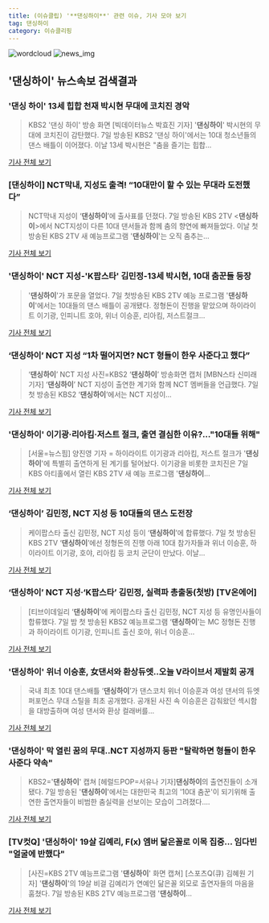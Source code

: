 ```yaml
---
title: (이슈클립) '**댄싱하이**' 관련 이슈, 기사 모아 보기
tag: 댄싱하이
category: 이슈클리핑
---
```

![wordcloud](https://s3.ap-northeast-2.amazonaws.com/lyrics101-wordcloud/2018-09-08-1536341785.png)
![news_img](https://user-images.githubusercontent.com/42597476/44507050-1206f400-a6e4-11e8-8d98-7ffbfebb353f.png)
## **'**댄싱하이**'** 뉴스속보 검색결과
### '댄싱 하이' 13세 힙합 천재 박시현 무대에 코치진 경악

>KBS2 '댄싱 하이' 방송 화면 [빅데이터뉴스 박효진 기자] '**댄싱하이**' 박시현의 무대에 코치진이 감탄했다. 7일 방송된 KBS2 '댄싱 하이'에서는 10대 청소년들의 댄스 배틀이 이어졌다. 이날 13세 박시현은 "춤을 즐기는 힙합...

<a href="http://www.thebigdata.co.kr/view.php?ud=201809080133516740d474ea8690_23" target="_blank">기사 전체 보기</a>

### [**댄싱하이**] NCT막내, 지성도 출격! “10대만이 할 수 있는 무대라 도전했다”

>NCT막내 지성이 ‘**댄싱하이**’에 출사표를 던졌다. 7일 방송된 KBS 2TV <**댄싱하이**>에서 NCT지성이 다른 10대 댄서들과 함께 춤의 향연에 빠져들었다. 이날 첫 방송된 KBS 2TV 새 예능프로그램 '**댄싱하이**'는 오직 춤추는...

<a href="https://news.naver.com/main/read.nhn?mode=LSD&mid=sec&sid1=106&oid=438&aid=0000020904" target="_blank">기사 전체 보기</a>

### '**댄싱하이**' NCT 지성-'K팝스타' 김민정-13세 박시현, 10대 춤꾼들 등장

>'**댄싱하이**'가 포문을 열었다. 7일 첫방송된 KBS 2TV 예능 프로그램 '**댄싱하이**'에서는 10대들의 댄스 배틀이 공개됐다. 정형돈이 진행을 맡았으며 하이라이트 이기광, 인피니트 호야, 위너 이승훈, 리아킴, 저스트절크...

<a href="http://www.slist.kr/news/articleView.html?idxno=45028" target="_blank">기사 전체 보기</a>

### ‘**댄싱하이**’ NCT 지성 “1차 떨어지면? NCT 형들이 한우 사준다고 했다”

>‘**댄싱하이**’ NCT 지성 사진=KBS2 ‘**댄싱하이**’ 방송화면 캡처 [MBN스타 신미래 기자] ‘**댄싱하이**’ NCT 지성이 출연한 계기와 함께 NCT 멤버들을 언급했다. 7일 첫 방송된 KBS2 ‘**댄싱하이**’에서는 NCT 지성이...

<a href="http://star.mbn.co.kr/view.php?year=2018&no=566181&refer=portal" target="_blank">기사 전체 보기</a>

### '**댄싱하이**' 이기광·리아킴·저스트 절크, 출연 결심한 이유?…"10대들 위해"

>[서울=뉴스핌] 양진영 기자 = 하이라이트 이기광과 리아킴, 저스트 절크가 '**댄싱하이**'에 특별히 출연하게 된 계기를 털어놨다. 이기광을 비롯한 코치진은 7일 KBS 아티홀에서 열린 KBS 2TV 새 예능 프로그램 '**댄싱하이**...

<a href="http://www.newspim.com/news/view/20180907000282" target="_blank">기사 전체 보기</a>

### ‘**댄싱하이**’ 김민정, NCT 지성 등 10대들의 댄스 도전장

>케이팝스타 출신 김민정, NCT 지성 등이 ‘**댄싱하이**’에 합류했다. 7일 첫 방송된 KBS 2TV ‘**댄싱하이**’에선 정형돈의 진행 아래 10대 참가자들과 위너 이승훈, 하이라이트 이기광, 호야, 리아킴 등 코치 군단이 만났다. 이날...

<a href="http://www.kookje.co.kr/news2011/asp/newsbody.asp?code=0500&key=20180908.99099003122" target="_blank">기사 전체 보기</a>

### ‘**댄싱하이**’ NCT 지성·‘K팝스타’ 김민정, 실력파 총출동(첫방) [TV온에어]

>[티브이데일리 ‘**댄싱하이**’에 케이팝스타 출신 김민정, NCT 지성 등 유명인사들이 합류했다. 7일 밤 첫 방송된 KBS2 예능프로그램 ‘**댄싱하이**’는 MC 정형돈 진행과 하이라이트 이기광, 인피니트 출신 호야, 위너 이승훈...

<a href="http://tvdaily.asiae.co.kr/read.php3?aid=15363315331393167019" target="_blank">기사 전체 보기</a>

### '**댄싱하이**' 위너 이승훈, 女댄서와 환상듀엣..오늘 V라이브서 제발회 공개

>국내 최초 10대 댄스배틀 ‘**댄싱하이**’가 댄스코치 위너 이승훈과 여성 댄서의 듀엣 퍼포먼스 무대 스틸을 최초 공개했다.  공개된 사진 속 이승훈은 감춰왔던 섹시함을 대방출하며 여성 댄서와 환상 컬래버를...

<a href="http://www.osen.co.kr/article/G1110984124" target="_blank">기사 전체 보기</a>

### '**댄싱하이**' 막 열린 꿈의 무대‥NCT 지성까지 등판 "탈락하면 형들이 한우 사준다 약속"

>KBS2='**댄싱하이**' 캡쳐 [헤럴드POP=서유나 기자]**댄싱하이**의 출연진들이 소개됐다. 7일 방송된 '**댄싱하이**'에서는 대한민국 최고의 '10대 춤꾼'이 되기위해 출연한 출연자들이 비범한 춤실력을 선보이는 모습이 그려졌다....

<a href="http://biz.heraldcorp.com/view.php?ud=201809072244285110291_1" target="_blank">기사 전체 보기</a>

### [TV컷Q] '**댄싱하이**' 19살 김예리, F(x) 엠버 닮은꼴로 이목 집중... 임다빈 "얼굴에 반했다"

>[사진=KBS 2TV 예능프로그램 '**댄싱하이**' 화면 캡쳐] [스포츠Q(큐) 김혜원 기자] '**댄싱하이**'의 19살 비걸 김예리가 연예인 닮은꼴 외모로 출연자들의 마음을 훔쳤다. 7일 방송된 KBS 2TV 예능프로그램 '**댄싱하이**...

<a href="http://www.sportsq.co.kr/news/articleView.html?idxno=301914" target="_blank">기사 전체 보기</a>


